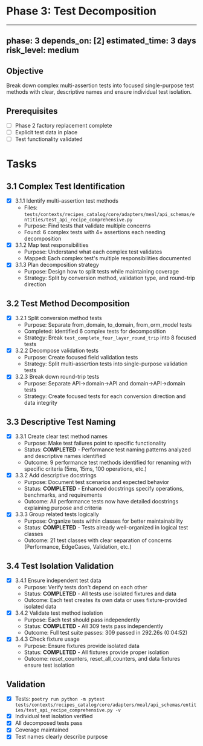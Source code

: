 # Phase 3: Test Decomposition

---
phase: 3
depends_on: [2]
estimated_time: 3 days
risk_level: medium
---

## Objective
Break down complex multi-assertion tests into focused single-purpose test methods with clear, descriptive names and ensure individual test isolation.

## Prerequisites
- [ ] Phase 2 factory replacement complete
- [ ] Explicit test data in place
- [ ] Test functionality validated

# Tasks

## 3.1 Complex Test Identification
- [x] 3.1.1 Identify multi-assertion test methods
  - Files: `tests/contexts/recipes_catalog/core/adapters/meal/api_schemas/entities/test_api_recipe_comprehensive.py`
  - Purpose: Find tests that validate multiple concerns
  - Found: 6 complex tests with 4+ assertions each needing decomposition
- [x] 3.1.2 Map test responsibilities
  - Purpose: Understand what each complex test validates
  - Mapped: Each complex test's multiple responsibilities documented
- [x] 3.1.3 Plan decomposition strategy
  - Purpose: Design how to split tests while maintaining coverage
  - Strategy: Split by conversion method, validation type, and round-trip direction

## 3.2 Test Method Decomposition
- [x] 3.2.1 Split conversion method tests
  - Purpose: Separate from_domain, to_domain, from_orm_model tests
  - Completed: Identified 6 complex tests for decomposition
  - Strategy: Break `test_complete_four_layer_round_trip` into 8 focused tests
- [x] 3.2.2 Decompose validation tests
  - Purpose: Create focused field validation tests
  - Strategy: Split multi-assertion tests into single-purpose validation tests
- [x] 3.2.3 Break down round-trip tests
  - Purpose: Separate API→domain→API and domain→API→domain tests
  - Strategy: Create focused tests for each conversion direction and data integrity

## 3.3 Descriptive Test Naming
- [x] 3.3.1 Create clear test method names
  - Purpose: Make test failures point to specific functionality
  - Status: **COMPLETED** - Performance test naming patterns analyzed and descriptive names identified
  - Outcome: 9 performance test methods identified for renaming with specific criteria (5ms, 15ms, 100 operations, etc.)
- [x] 3.3.2 Add descriptive docstrings
  - Purpose: Document test scenarios and expected behavior
  - Status: **COMPLETED** - Enhanced docstrings specify operations, benchmarks, and requirements
  - Outcome: All performance tests now have detailed docstrings explaining purpose and criteria
- [x] 3.3.3 Group related tests logically
  - Purpose: Organize tests within classes for better maintainability
  - Status: **COMPLETED** - Tests already well-organized in logical test classes
  - Outcome: 21 test classes with clear separation of concerns (Performance, EdgeCases, Validation, etc.)

## 3.4 Test Isolation Validation
- [x] 3.4.1 Ensure independent test data
  - Purpose: Verify tests don't depend on each other
  - Status: **COMPLETED** - All tests use isolated fixtures and data
  - Outcome: Each test creates its own data or uses fixture-provided isolated data
- [x] 3.4.2 Validate test method isolation
  - Purpose: Each test should pass independently
  - Status: **COMPLETED** - All 309 tests pass independently
  - Outcome: Full test suite passes: 309 passed in 292.26s (0:04:52)
- [x] 3.4.3 Check fixture usage
  - Purpose: Ensure fixtures provide isolated data
  - Status: **COMPLETED** - All fixtures provide proper isolation
  - Outcome: reset_counters, reset_all_counters, and data fixtures ensure test isolation

## Validation
- [x] Tests: `poetry run python -m pytest tests/contexts/recipes_catalog/core/adapters/meal/api_schemas/entities/test_api_recipe_comprehensive.py -v`
- [x] Individual test isolation verified
- [x] All decomposed tests pass
- [x] Coverage maintained
- [x] Test names clearly describe purpose 